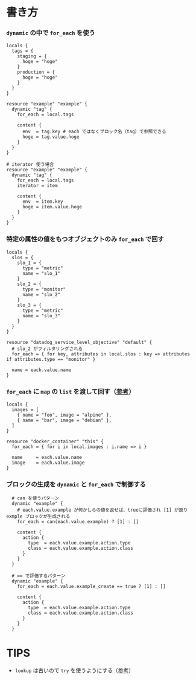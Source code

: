 # 書き方

### `dynamic` の中で `for_each` を使う
```hcl
locals {
  tags = {
    staging = {
      hoge = "hoge"
    }
    production = {
      hoge = "hoge"
    }
  }
}

resource "example" "example" {
  dynamic "tag" {
    for_each = local.tags
		
    content {
      env  = tag.key # each ではなくブロック名（tag）で参照できる
      hoge = tag.value.hoge
    }
  }
}

# iterator 使う場合
resource "example" "example" {
  dynamic "tag" {
    for_each = local.tags
    iterator = item
		
    content {
      env  = item.key
      hoge = item.value.hoge
    }
  }
}
```

### 特定の属性の値をもつオブジェクトのみ `for_each` で回す
```hcl
locals {
  slos = {
    slo_1 = {
      type = "metric"
      name = "slo_1"
    }
    slo_2 = {
      type = "monitor"
      name = "slo_2"
    }
    slo_3 = {
      type = "metric"
      name = "slo_3"
    }
  }
}

resource "datadog_service_level_objective" "default" {
  # slo_2 がフィルタリングされる
  for_each = { for key, attributes in local.slos : key => attributes if attributes.type == "monitor" }
  
  name = each.value.name
}
```

### `for_each` に `map` の `list` を渡して回す（[参考](https://qiita.com/minamijoyo/items/3785cad0283e4eb5a188#%E8%A7%A3%E7%AD%94)）
```hcl
locals {
  images = [
    { name = "foo", image = "alpine" },
    { name = "bar", image = "debian" },
  ]
}

resource "docker_container" "this" {
  for_each = { for i in local.images : i.name => i }
 
  name     = each.value.name
  image    = each.value.image
}
```

### ブロックの生成を `dynamic` と `for_each` で制御する
```hcl
  # can を使うパターン
  dynamic "example" {
    # each.value.example が何かしらの値を返せば、trueに評価され [1] が返り exmple ブロックが生成される
    for_each = can(each.value.example) ? [1] : []

    content {
      action {
        type  = each.value.example.action.type
        class = each.value.example.action.class
      }
    }
  }
  
  # == で評価するパターン
  dynamic "example" {
    for_each = each.value.example_create == true ? [1] : []

    content {
      action {
        type  = each.value.example.action.type
        class = each.value.example.action.class
      }
    }
  }
```

# TIPS
- `lookup` は古いので `try` を使うようにする（[参考](https://discuss.hashicorp.com/t/try-vs-lookup-preference/47939/2)）

